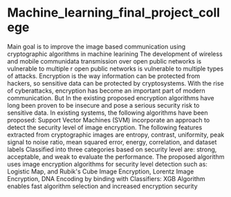 # Machine_learning_final_project_college
Main goal is to improve the image based communication using cryptographic algorithms in machine learining
The development of wireless and mobile communidata transmission over open 
public networks is vulnerable to multiple r open public networks is vulnerable to multiple 
types of attacks. Encryption is the way information can be protected from hackers, so 
sensitive data can be protected by cryptosystems. With the rise of cyberattacks, 
encryption has become an important part of modern communication. But In the existing 
proposed encryption algorithms have long been proven to be insecure and pose a serious 
security risk to sensitive data.
 In existing systems, the following algorithms have been proposed: Support 
Vector Machines (SVM) incorporate an approach to detect the security level of image 
encryption. The following features extracted from cryptographic images are entropy, 
contrast, uniformity, peak signal to noise ratio, mean squared error, energy, correlation, 
and dataset labels Classified into three categories based on security level are: strong, 
acceptable, and weak to evaluate the performance. 
 The proposed algorithm uses image encryption algorithms for security level 
detection such as: Logistic Map, and Rubik's Cube Image Encryption, Lorentz Image 
Encryption, DNA Encoding by binding with Classifiers: XGB Algorithm enables fast 
algorithm selection and increased encryption security
